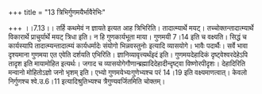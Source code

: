 +++
title = "13 त्रिभिर्गुणमयैर्भावैरेभिः"

+++
।।7.13।। तर्हि कथमेवं न ज्ञायते इत्यत आह त्रिभिरिति। तादात्म्यार्थे मयट्।
तच्चोक्तन्तादात्म्यार्थे विकारार्थे प्राचुर्यार्थे मयट् त्रिधा इति। न हि
गुणकार्यभूता माया। गुणमयी 7।14 इति च वक्ष्यति। सिद्धं च कार्यस्यापि
तादात्म्यन्तादात्म्यं कार्यधर्मादेः संयोगो भिन्नवस्तुनोः इत्यादि
व्यासयोगे। भावैः पदार्थैः। सर्वे भावा दृश्यमाना गुणमया एत एवेति दर्शयति
एभिरिति। ज्ञानिव्यावृत्त्यर्थंइदं इति। गुणमयदेहादिकं दृष्ट्वेश्वरदेहेऽपि
तादृश इति मायामोहित इत्यर्थः। जगाद च
व्यासयोगेगौणान्ब्रह्मादिदेहादीन्दृष्ट्वा विष्णोरपीदृशः। देहादिरिति
मन्वानो मोहितोऽज्ञो जनो भृशम् इति। एभ्यो गुणमयेभ्यःगुणेभ्यश्च परं 14।19
इति वक्ष्यमाणत्वात्। केवलो निर्गुणश्च श्वे.उ.6।11 इत्यादिश्रुतिभ्यश्च
त्रैगुण्यवर्जितमिति चोक्तम्।
